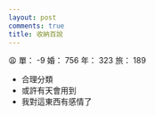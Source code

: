 ```yaml
---
layout: post
comments: true
title: 收納百說
---
```


:weary: 單： -9 婚： 756 年： 323 旅： 189

- 合理分類
- 或許有天會用到
- 我對這東西有感情了

